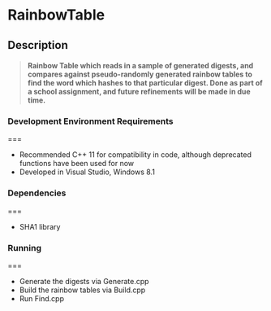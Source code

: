 # RainbowTable

## Description
>#### Rainbow Table which reads in a sample of generated digests, and compares against pseudo-randomly generated rainbow tables to find the word which hashes to that particular digest. Done as part of a school assignment, and future refinements will be made in due time.

### Development Environment Requirements
===
- Recommended C++ 11 for compatibility in code, although deprecated functions have been used for now
- Developed in Visual Studio, Windows 8.1

### Dependencies 
===
- SHA1 library

### Running
===
- Generate the digests via Generate.cpp
- Build the rainbow tables via Build.cpp
- Run Find.cpp

